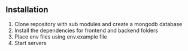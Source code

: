 ## Installation

1. Clone repository with sub modules and create a mongodb database
2. Install the dependencies for frontend and backend folders
3. Place env files using env.example file
4. Start servers
